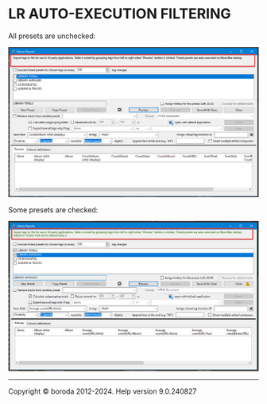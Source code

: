 # LR AUTO-EXECUTION FILTERING

All presets are unchecked:

![Image](lib/LR-not-ticked.png)

Some presets are checked:

![Image](lib/LR-some-ticked.png)

***

Copyright © boroda 2012-2024. Help version 9.0.240827